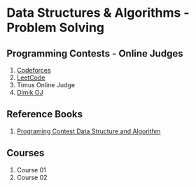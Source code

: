 # Data Structures & Algorithms - Problem Solving

## Programming Contests - Online Judges
1. [Codeforces](https://github.com/sabboshachi/Codeforces_Practice)
2. [LeetCode](https://github.com/sabboshachi/LeetCode_Practice)
3. Timus Online Judge
4. [Dimik OJ](https://github.com/sabboshachi/DSA_ProblemSolves/tree/main/Problem%20Solving/02.%20Dimik%20OJ%20%5BOnline%20Judge%5D)

## Reference Books
1. [Programing Contest Data Structure and Algorithm](https://github.com/sabboshachi/DSA_ProblemSolves/tree/main/Problem%20Solving/01.%20Programing%20Contest%20DataStructure%20and%20Algorithm%20%5BBook%5D)

## Courses
1. Course 01
2. Course 02
